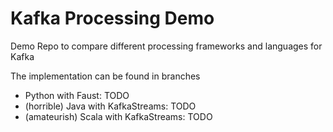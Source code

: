 # Kafka Processing Demo

Demo Repo to compare different processing frameworks and languages for Kafka

The implementation can be found in branches

- Python with Faust: TODO
- (horrible) Java with KafkaStreams: TODO
- (amateurish) Scala with KafkaStreams: TODO

